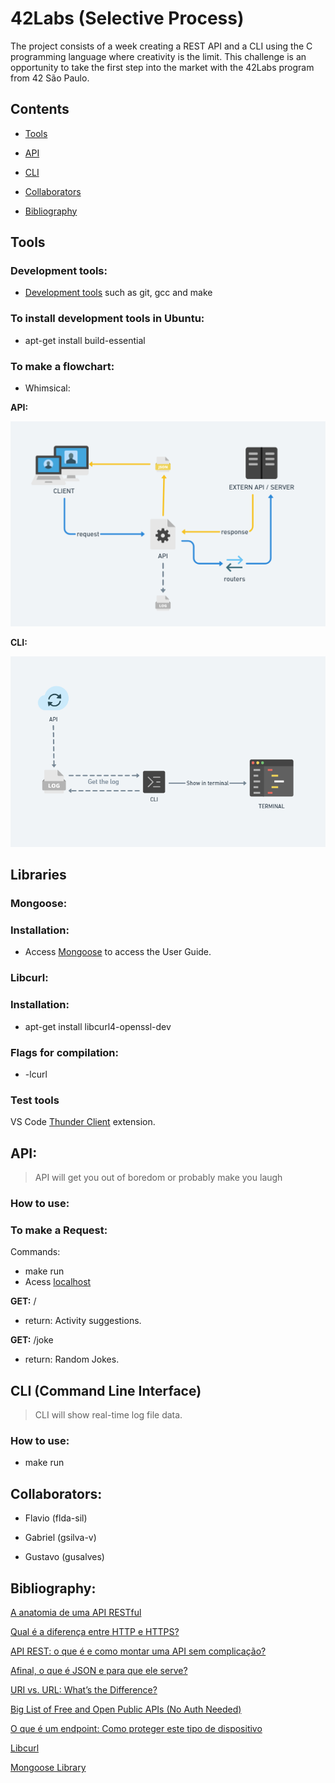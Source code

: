 # 42Labs (Selective Process)

The project consists of a week creating a REST API and a CLI using the
C programming language where creativity is the limit. This challenge is
an opportunity to take the first step into the market with the 42Labs
program from 42 São Paulo.

## **Contents**

- [Tools](#tools)

- [API](#api)

- [CLI](#cli)

- [Collaborators](#collaborators)

- [Bibliography](#bibliography)


## **Tools**

### **Development tools:**

- [Development tools](https://www.a2hosting.com/kb/developer-corner/testing-and-development/installing-development-tools-on-an-unmanaged-server) such as git, gcc and make

### **To install development tools in Ubuntu:**
- apt-get install build-essential


### **To make a flowchart:**

- Whimsical:

**API:**

![Flowchart API](img/flowchart_api.png)

**CLI:**

![Flowchart CLI](img/flowchart_cli.png)

## **Libraries**

### **Mongoose:**

### Installation:
- Access [Mongoose](https://mongoose.ws/documentation/) to access the User Guide.

### **Libcurl:**

### Installation:

- apt-get install libcurl4-openssl-dev

### Flags for compilation:
 - -lcurl

### **Test tools**

VS Code [Thunder Client](https://marketplace.visualstudio.com/items?itemName=rangav.vscode-thunder-client) extension.

## **API:**

>API will get you out of boredom or probably make you laugh

### **How to use:**

### To make a Request:

Commands:
- make run
- Acess [localhost](http://www.localhost:8000)

**GET:** /
- return: Activity suggestions.

**GET:** /joke
- return: Random Jokes.

## **CLI (Command Line Interface)**

> CLI will show real-time log file data.

### **How to use:**
- make run

## **Collaborators:**

- Flavio (flda-sil)

- Gabriel (gsilva-v)

- Gustavo (gusalves)

## **Bibliography:**

[A anatomia de uma API RESTful](https://thiagolima.blog.br/a-anatomia-de-uma-api-restful-80df2aca158e)

[Qual é a diferença entre HTTP e HTTPS?](https://www.alura.com.br/artigos/qual-e-diferenca-entre-http-e-https)

[API REST: o que é e como montar uma API sem complicação?](https://blog.betrybe.com/desenvolvimento-web/api-rest-tudo-sobre/)

[Afinal, o que é JSON e para que ele serve?](https://rockcontent.com/br/blog/json/#:~:text=O%20arquivo%20.,utiliz%C3%A1%2Dlos%20rapidamente%20na%20aplica%C3%A7%C3%A3o.)

[URI vs. URL: What’s the Difference?](https://blog.hubspot.com/website/uri-vs-url)

[Big List of Free and Open Public APIs (No Auth Needed)](https://mixedanalytics.com/blog/list-actually-free-open-no-auth-needed-apis/)

[O que é um endpoint: Como proteger este tipo de dispositivo](https://blog.milvus.com.br/o-que-e-endpoint/)

[Libcurl](https://curl.se/libcurl/c/libcurl-tutorial.html)

[Mongoose Library](https://mongoose.ws/documentation/#introduction)